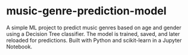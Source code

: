 # music-genre-prediction-model
A simple ML project to predict music genres based on age and gender using a Decision Tree classifier. The model is trained, saved, and later reloaded for predictions. Built with Python and scikit-learn in a Jupyter Notebook.
